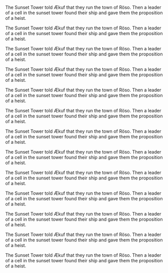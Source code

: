 The Sunset Tower told Ækuf that they run the town of Röso. Then a leader of a cell in the sunset tower found their ship and gave them the proposition of a heist.The Sunset Tower told Ækuf that they run the town of Röso. Then a leader of a cell in the sunset tower found their ship and gave them the proposition of a heist.The Sunset Tower told Ækuf that they run the town of Röso. Then a leader of a cell in the sunset tower found their ship and gave them the proposition of a heist.The Sunset Tower told Ækuf that they run the town of Röso. Then a leader of a cell in the sunset tower found their ship and gave them the proposition of a heist.The Sunset Tower told Ækuf that they run the town of Röso. Then a leader of a cell in the sunset tower found their ship and gave them the proposition of a heist.The Sunset Tower told Ækuf that they run the town of Röso. Then a leader of a cell in the sunset tower found their ship and gave them the proposition of a heist.The Sunset Tower told Ækuf that they run the town of Röso. Then a leader of a cell in the sunset tower found their ship and gave them the proposition of a heist.The Sunset Tower told Ækuf that they run the town of Röso. Then a leader of a cell in the sunset tower found their ship and gave them the proposition of a heist.The Sunset Tower told Ækuf that they run the town of Röso. Then a leader of a cell in the sunset tower found their ship and gave them the proposition of a heist.The Sunset Tower told Ækuf that they run the town of Röso. Then a leader of a cell in the sunset tower found their ship and gave them the proposition of a heist.The Sunset Tower told Ækuf that they run the town of Röso. Then a leader of a cell in the sunset tower found their ship and gave them the proposition of a heist.The Sunset Tower told Ækuf that they run the town of Röso. Then a leader of a cell in the sunset tower found their ship and gave them the proposition of a heist.The Sunset Tower told Ækuf that they run the town of Röso. Then a leader of a cell in the sunset tower found their ship and gave them the proposition of a heist.